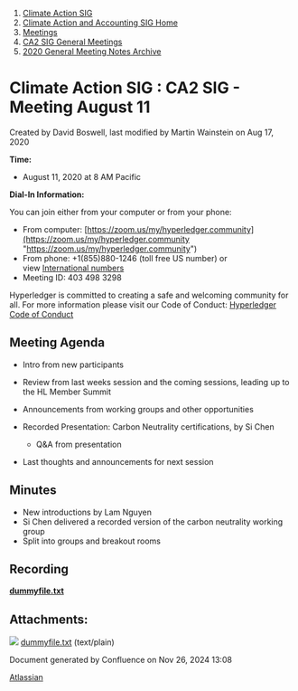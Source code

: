 1. [Climate Action SIG](index.html)
2. [Climate Action and Accounting SIG Home](Climate-Action-and-Accounting-SIG-Home_19005445.html)
3. [Meetings](Meetings_19005583.html)
4. [CA2 SIG General Meetings](CA2-SIG-General-Meetings_19006785.html)
5. [2020 General Meeting Notes Archive](2020-General-Meeting-Notes-Archive_19005643.html)

# Climate Action SIG : CA2 SIG - Meeting August 11

Created by David Boswell, last modified by Martin Wainstein on Aug 17, 2020

**Time:**

- August 11, 2020 at 8 AM Pacific

**Dial-In Information:**

You can join either from your computer or from your phone:

- From computer: [https://zoom.us/my/hyperledger.community](https://zoom.us/my/hyperledger.community "https://zoom.us/my/hyperledger.community")
- From phone: +1(855)880-1246 (toll free US number) or view [International numbers](https://zoom.us/u/bAaJoyznp)
- Meeting ID: 403 498 3298

Hyperledger is committed to creating a safe and welcoming community for all. For more information please visit our Code of Conduct: [Hyperledger Code of Conduct](https://lf-hyperledger.atlassian.net/wiki/display/HYP/Hyperledger+Code+of+Conduct)

## **Meeting Agenda**

- Intro from new participants
- Review from last weeks session and the coming sessions, leading up to the HL Member Summit
- Announcements from working groups and other opportunities
- Recorded Presentation: Carbon Neutrality certifications, by Si Chen
  
  - Q&amp;A from presentation
- Last thoughts and announcements for next session

## **Minutes**

- New introductions by Lam Nguyen
- Si Chen delivered a recorded version of the carbon neutrality working group
- Split into groups and breakout rooms

## **Recording**

[**dummyfile.txt**](#)

## Attachments:

![](images/icons/bullet_blue.gif) [dummyfile.txt](attachments/19006138/19006153.txt) (text/plain)

Document generated by Confluence on Nov 26, 2024 13:08

[Atlassian](http://www.atlassian.com/)
